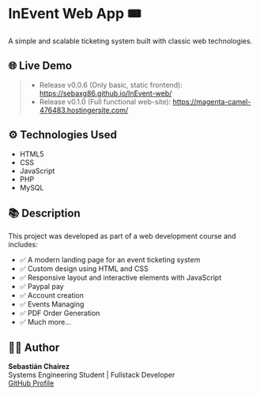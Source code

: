 # InEvent Web App 🎟️

A simple and scalable ticketing system built with classic web technologies.

## 🌐 Live Demo

> - Release v0.0.6 (Only basic, static frontend): https://sebaxg86.github.io/InEvent-web/
> - Release v0.1.0 (Full functional web-site): https://magenta-camel-476483.hostingersite.com/

## ⚙️ Technologies Used

- HTML5
- CSS
- JavaScript
- PHP
- MySQL

## 📚 Description

This project was developed as part of a web development course and includes:

- ✅ A modern landing page for an event ticketing system
- ✅ Custom design using HTML and CSS
- ✅ Responsive layout and interactive elements with JavaScript
- ✅ Paypal pay
- ✅ Account creation
- ✅ Events Managing
- ✅ PDF Order Generation
- ✅ Much more...


## 👨‍💻 Author

**Sebastián Chairez**  
Systems Engineering Student | Fullstack Developer  
[GitHub Profile](https://github.com/sebaxg86)
